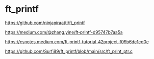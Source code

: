 # ft_printf

https://github.com/ninjapiraatti/ft_printf

https://medium.com/@zhang.yine/ft-printf-d95747b7aa5a

https://csnotes.medium.com/ft-printf-tutorial-42project-f09b6dc1cd0e

https://github.com/Surfi89/ft_printf/blob/main/src/ft_print_ptr.c
